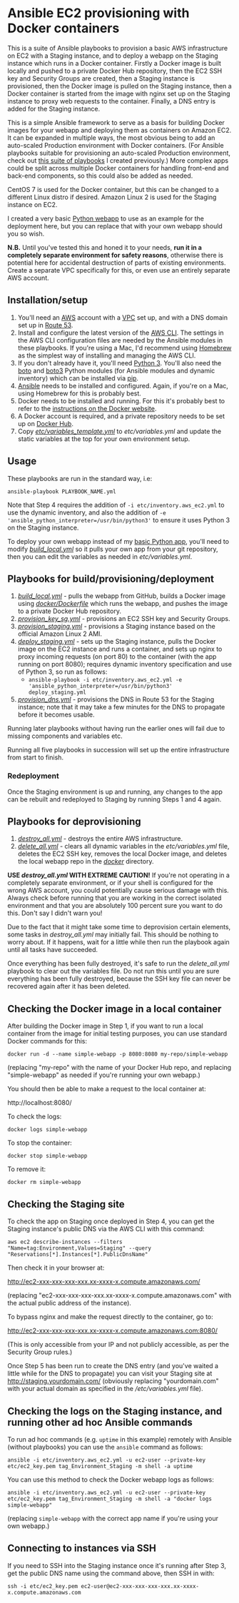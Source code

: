 # Ansible EC2 provisioning with Docker containers

This is a suite of Ansible playbooks to provision a basic AWS infrastructure on EC2 with a Staging instance, and to deploy a webapp on the Staging instance which runs in a Docker container. Firstly a Docker image is built locally and pushed to a private Docker Hub repository, then the EC2 SSH key and Security Groups are created, then a Staging instance is provisioned, then the Docker image is pulled on the Staging instance, then a Docker container is started from the image with nginx set up on the Staging instance to proxy web requests to the container. Finally, a DNS entry is added for the Staging instance.

This is a simple Ansible framework to serve as a basis for building Docker images for your webapp and deploying them as containers on Amazon EC2. It can be expanded in multiple ways, the most obvious being to add an auto-scaled Production environment with Docker containers. (For Ansible playbooks suitable for provisioning an auto-scaled Production environment, check out [this suite of playbooks](../Ansible_AWS_provisioning) I created previously.) More complex apps could be split across multiple Docker containers for handling front-end and back-end components, so this could also be added as needed.

CentOS 7 is used for the Docker container, but this can be changed to a different Linux distro if desired. Amazon Linux 2 is used for the Staging instance on EC2.

I created a very basic [Python webapp](https://github.com/mattbrock/simple_webapp) to use as an example for the deployment here, but you can replace that with your own webapp should you so wish.

**N.B.** Until you've tested this and honed it to your needs, **run it in a completely separate environment for safety reasons**, otherwise there is potential here for accidental destruction of parts of existing environments. Create a separate VPC specifically for this, or even use an entirely separate AWS account.

## Installation/setup

1. You'll need an [AWS](https://aws.amazon.com/) account with a [VPC](https://aws.amazon.com/vpc/) set up, and with a DNS domain set up in [Route 53](https://aws.amazon.com/route53/). 
1. Install and configure the latest version of the [AWS CLI](https://aws.amazon.com/cli/). The settings in the AWS CLI configuration files are needed by the Ansible modules in these playbooks. If you're using a Mac, I'd recommend using [Homebrew](https://brew.sh/) as the simplest way of installing and managing the AWS CLI.
1. If you don't already have it, you'll need [Python 3](https://www.python.org/). You'll also need the [boto](https://pypi.org/project/boto/) and [boto3](https://pypi.org/project/boto3/) Python modules (for Ansible modules and dynamic inventory) which can be installed via [pip](https://pypi.org/project/pip/).
1. [Ansible](https://www.ansible.com/) needs to be installed and configured. Again, if you're on a Mac, using Homebrew for this is probably best.
1. Docker needs to be installed and running. For this it's probably best to refer to the [instructions on the Docker website](https://www.docker.com/get-started).
1. A Docker account is required, and a private repository needs to be set up on [Docker Hub](https://hub.docker.com/).
1. Copy _[etc/variables\_template.yml](etc/variables_template.yml)_ to _etc/variables.yml_ and update the static variables at the top for your own environment setup.

## Usage

These playbooks are run in the standard way, i.e: 

    ansible-playbook PLAYBOOK_NAME.yml

Note that Step 4 requires the addition of `-i etc/inventory.aws_ec2.yml` to use the dynamic inventory, and also the addition of `-e 'ansible_python_interpreter=/usr/bin/python3'` to ensure it uses Python 3 on the Staging instance.

To deploy your own webapp instead of my [basic Python app](https://github.com/mattbrock/simple_webapp), you'll need to modify _[build\_local.yml](build\_local.yml)_ so it pulls your own app from your git repository, then you can edit the variables as needed in _etc/variables.yml_.

## Playbooks for build/provisioning/deployment

1. _[build\_local.yml](build\_local.yml)_ - pulls the webapp from GitHub, builds a Docker image using _[docker/Dockerfile](docker/Dockerfile)_ which runs the webapp, and pushes the image to a private Docker Hub repository.
1. _[provision\_key\_sg.yml](provision\_key\_sg.yml)_ - provisions an EC2 SSH key and Security Groups.
1. _[provision\_staging.yml](provision\_staging.yml)_ - provisions a Staging instance based on the official Amazon Linux 2 AMI.
1. _[deploy\_staging.yml](deploy\_staging.yml)_ - sets up the Staging instance, pulls the Docker image on the EC2 instance and runs a container, and sets up nginx to proxy incoming requests (on port 80) to the container (with the app running on port 8080); requires dynamic inventory specification and use of Python 3, so run as follows: 
    * `ansible-playbook -i etc/inventory.aws_ec2.yml -e 'ansible_python_interpreter=/usr/bin/python3' deploy_staging.yml`
1. _[provision\_dns.yml](provision\_dns.yml)_ - provisions the DNS in Route 53 for the Staging instance; note that it may take a few minutes for the DNS to propagate before it becomes usable.

Running later playbooks without having run the earlier ones will fail due to missing components and variables etc. 

Running all five playbooks in succession will set up the entire infrastructure from start to finish.

### Redeployment

Once the Staging environment is up and running, any changes to the app can be rebuilt and redeployed to Staging by running Steps 1 and 4 again.

## Playbooks for deprovisioning

1. _[destroy\_all.yml](destroy\_all.yml)_ - destroys the entire AWS infrastructure. 
1. _[delete\_all.yml](delete\_all.yml)_ - clears all dynamic variables in the _etc/variables.yml_ file, deletes the EC2 SSH key, removes the local Docker image, and deletes the local webapp repo in the _[docker](docker)_ directory.

**USE _destroy\_all.yml_ WITH EXTREME CAUTION!** If you're not operating in a completely separate environment, or if your shell is configured for the wrong AWS account, you could potentially cause serious damage with this. Always check before running that you are working in the correct isolated environment and that you are absolutely 100 percent sure you want to do this. Don't say I didn't warn you!

Due to the fact that it might take some time to deprovision certain elements, some tasks in _destroy\_all.yml_ may initially fail. This should be nothing to worry about. If it happens, wait for a little while then run the playbook again until all tasks have succeeded.

Once everything has been fully destroyed, it's safe to run the _delete\_all.yml_ playbook to clear out the variables file. Do not run this until you are sure everything has been fully destroyed, because the SSH key file can never be recovered again after it has been deleted.

## Checking the Docker image in a local container

After building the Docker image in Step 1, if you want to run a local container from the image for initial testing purposes, you can use standard Docker commands for this:

    docker run -d --name simple-webapp -p 8080:8080 my-repo/simple-webapp

(replacing "my-repo" with the name of your Docker Hub repo, and replacing "simple-webapp" as needed if you're running your own webapp.)

You should then be able to make a request to the local container at:

http://localhost:8080/

To check the logs:

    docker logs simple-webapp

To stop the container:

    docker stop simple-webapp

To remove it:

    docker rm simple-webapp

## Checking the Staging site

To check the app on Staging once deployed in Step 4, you can get the Staging instance's public DNS via the AWS CLI with this command:

    aws ec2 describe-instances --filters "Name=tag:Environment,Values=Staging" --query "Reservations[*].Instances[*].PublicDnsName"

Then check it in your browser at:

http://ec2-xxx-xxx-xxx-xxx.xx-xxxx-x.compute.amazonaws.com/

(replacing "ec2-xxx-xxx-xxx-xxx.xx-xxxx-x.compute.amazonaws.com" with the actual public address of the instance).

To bypass nginx and make the request directly to the container, go to:

http://ec2-xxx-xxx-xxx-xxx.xx-xxxx-x.compute.amazonaws.com:8080/ 

(This is only accessible from your IP and not publicly accessible, as per the Security Group rules.)

Once Step 5 has been run to create the DNS entry (and you've waited a little while for the DNS to propagate) you can visit your Staging site at http://staging.yourdomain.com/ (obviously replacing "yourdomain.com" with your actual domain as specified in the _/etc/variables.yml_ file).

## Checking the logs on the Staging instance, and running other ad hoc Ansible commands

To run ad hoc commands (e.g. `uptime` in this example) remotely with Ansible (without playbooks) you can use the `ansible` command as follows:

    ansible -i etc/inventory.aws_ec2.yml -u ec2-user --private-key etc/ec2_key.pem tag_Environment_Staging -m shell -a uptime

You can use this method to check the Docker webapp logs as follows:

    ansible -i etc/inventory.aws_ec2.yml -u ec2-user --private-key etc/ec2_key.pem tag_Environment_Staging -m shell -a "docker logs simple-webapp"

(replacing `simple-webapp` with the correct app name if you're using your own webapp.)

## Connecting to instances via SSH

If you need to SSH into the Staging instance once it's running after Step 3, get the public DNS name using the command above, then SSH in with:

    ssh -i etc/ec2_key.pem ec2-user@ec2-xxx-xxx-xxx-xxx.xx-xxxx-x.compute.amazonaws.com
